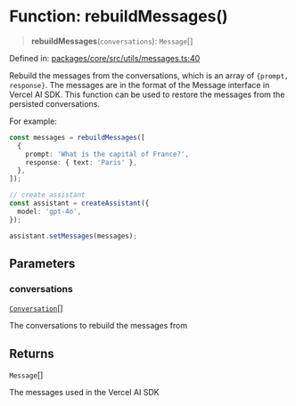 # Function: rebuildMessages()

> **rebuildMessages**(`conversations`): `Message`[]

Defined in: [packages/core/src/utils/messages.ts:40](https://github.com/geodaopenjs/openassistant/blob/0a6a7e7306d75a25dc968b3117f04cb7bd613bec/packages/core/src/utils/messages.ts#L40)

Rebuild the messages from the conversations, which is an array of `{prompt, response}`.
The messages are in the format of the Message interface in Vercel AI SDK.
This function can be used to restore the messages from the persisted conversations.

For example:
```ts
const messages = rebuildMessages([
  {
    prompt: 'What is the capital of France?',
    response: { text: 'Paris' },
  },
]);

// create assistant
const assistant = createAssistant({
  model: 'gpt-4o',
});

assistant.setMessages(messages);
```

## Parameters

### conversations

[`Conversation`](../type-aliases/Conversation.md)[]

The conversations to rebuild the messages from

## Returns

`Message`[]

The messages used in the Vercel AI SDK
